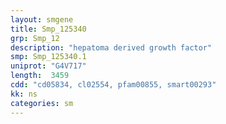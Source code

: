 ```yaml
---
layout: smgene
title: Smp_125340
grp: Smp_12
description: "hepatoma derived growth factor"
smp: Smp_125340.1
uniprot: "G4V717"
length:  3459
cdd: "cd05834, cl02554, pfam00855, smart00293"
kk: ns
categories: sm
---
```

